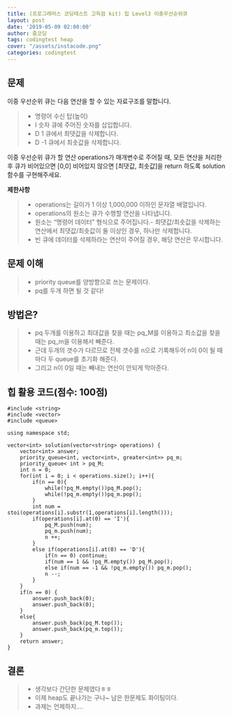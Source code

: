 ```yaml
---
title: (프로그래머스 코딩테스트 고득점 kit) 힙 Level3 이중우선순위큐
layout: post
date: '2019-05-09 02:00:00'
author: 줌코딩
tags: codingtest heap
cover: "/assets/instacode.png"
categories: codingtest
---
```

## 문제

이중 우선순위 큐는 다음 연산을 할 수 있는 자료구조를 말합니다.

>* 명령어    수신 탑(높이)
>* I 숫자    큐에 주어진 숫자를 삽입합니다.
>* D 1    큐에서 최댓값을 삭제합니다.
>* D -1    큐에서 최솟값을 삭제합니다.

이중 우선순위 큐가 할 연산 operations가 매개변수로 주어질 때, 모든 연산을 처리한 후 큐가 비어있으면 [0,0] 비어있지 않으면 [최댓값, 최솟값]을 return 하도록 solution 함수를 구현해주세요.


**제한사항**

>* operations는 길이가 1 이상 1,000,000 이하인 문자열 배열입니다.
>* operations의 원소는 큐가 수행할 연산을 나타냅니다.
>* 원소는 “명령어 데이터” 형식으로 주어집니다.- 최댓값/최솟값을 삭제하는 연산에서 최댓값/최솟값이 둘 이상인 경우, 하나만 삭제합니다.
>* 빈 큐에 데이터를 삭제하라는 연산이 주어질 경우, 해당 연산은 무시합니다.

## 문제 이해

>* priority queue를 양방향으로 쓰는 문제이다.
>* pq를 두개 하면 될 것 같다!

## 방법은?

>* pq 두개를 이용하고 최대값을 찾을 때는 pq_M를 이용하고 최소값을 찾을 때는 pq_m을 이용해서 빼준다.
>* 근데 두개의 갯수가 다르므로 전체 갯수를 n으로 기록해두어 n이 0이 될 때마다 두 queue를 초기화 해준다.
>* 그리고 n이 0일 때는 빼내는 연산이 안되게 막아준다.

## 힙 활용 코드(점수: 100점)

    #include <string>
    #include <vector>
    #include <queue>

    using namespace std;

    vector<int> solution(vector<string> operations) {
        vector<int> answer;
        priority_queue<int, vector<int>, greater<int>> pq_m;
        priority_queue< int > pq_M;
        int n = 0;
        for(int i = 0; i < operations.size(); i++){
            if(n == 0){
                while(!pq_M.empty())pq_M.pop();
                while(!pq_m.empty())pq_m.pop();
            }
            int num = stoi(operations[i].substr(1,operations[i].length()));
            if(operations[i].at(0) == 'I'){
                pq_M.push(num);
                pq_m.push(num);
                n ++;
            }
            else if(operations[i].at(0) == 'D'){
                if(n == 0) continue;
                if(num == 1 && !pq_M.empty()) pq_M.pop();
                else if(num == -1 && !pq_m.empty()) pq_m.pop();
                n --;
            }
        }
        if(n == 0) {
            answer.push_back(0);
            answer.push_back(0);
        }
        else{
            answer.push_back(pq_M.top());
            answer.push_back(pq_m.top());
        }
        return answer;
    }

## 결론

>* 생각보다 간단한 문제였다ㅎㅎ
>* 이제 heap도 끝나가는 구나~ 남은 한문제도 화이팅이다.
>* 과제는 언제하지....

